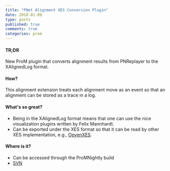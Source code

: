 ```yaml
---
title: "PNet Alignment XES Conversion Plugin"
date: 2018-01-09
type: posts
published: true
comments: true
categories: prom
---
```


#### TR;DR
New ProM plugin that converts alignment results from PNReplayer to the XAlignedLog format.

#### How?
This alignment extension treats each alignment move as an event so that an alignment can be stored as a trace in a log. 

#### What's so great?
- Being in the XAlignedLog format means that one can use the nice visualization plugins written by Felix Mannhardt. 
- Can be exported under the XES format so that it can be read by other XES implementation, e.g., [OpyenXES](https://wailamjonathanlee.github.io/process%20mining/python/opyenxes-python-package/).

#### Where is it?
- Can be accessed through the ProMNightly build
- [SVN](https://svn.win.tue.nl/trac/prom/browser/Packages/PNetAlignmentXESConversion) 





